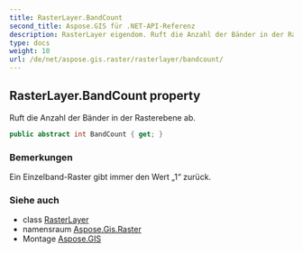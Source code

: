 ```yaml
---
title: RasterLayer.BandCount
second_title: Aspose.GIS für .NET-API-Referenz
description: RasterLayer eigendom. Ruft die Anzahl der Bänder in der Rasterebene ab.
type: docs
weight: 10
url: /de/net/aspose.gis.raster/rasterlayer/bandcount/
---
```

## RasterLayer.BandCount property

Ruft die Anzahl der Bänder in der Rasterebene ab.

```csharp
public abstract int BandCount { get; }
```

### Bemerkungen

Ein Einzelband-Raster gibt immer den Wert „1“ zurück.

### Siehe auch

* class [RasterLayer](../)
* namensraum [Aspose.Gis.Raster](../../rasterlayer/)
* Montage [Aspose.GIS](../../../)


